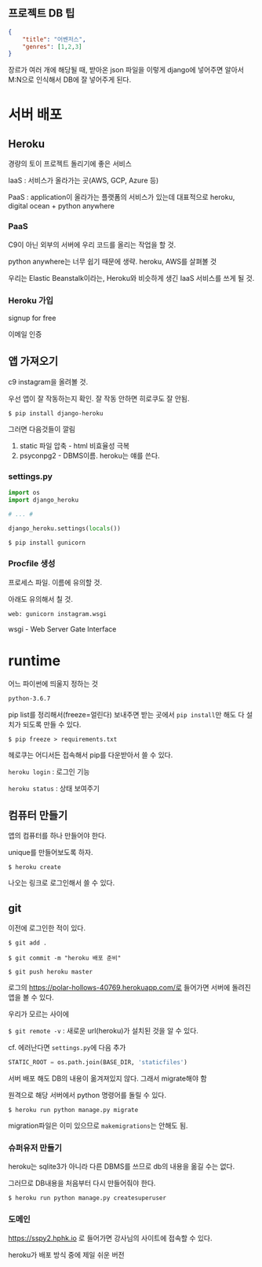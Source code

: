 ## 프로젝트 DB 팁

```json
{
    "title": "어벤저스",
    "genres": [1,2,3]
}
```

장르가 여러 개에 해당될 때, 받아온 json 파일을 이렇게 django에 넣어주면 알아서 M:N으로 인식해서 DB에 잘 넣어주게 된다.



# 서버 배포

## Heroku

경량의 토이 프로젝트 돌리기에 좋은 서비스

IaaS : 서비스가 올라가는 곳(AWS, GCP, Azure 등)

PaaS : application이 올라가는 플랫폼의 서비스가 있는데 대표적으로 heroku, digital ocean + python anywhere



### PaaS

C9이 아닌 외부의 서버에 우리 코드를 올리는 작업을 할 것.

python anywhere는 너무 쉽기 때문에 생략. heroku, AWS를 살펴볼 것

우리는 Elastic Beanstalk이라는, Heroku와 비슷하게 생긴 IaaS 서비스를 쓰게 될 것.



### Heroku 가입

signup for free

이메일 인증



## 앱 가져오기

c9 instagram을 올려볼 것.

우선 앱이 잘 작동하는지 확인. 잘 작동 안하면 히로쿠도 잘 안됨.

`$ pip install django-heroku`

그러면 다음것들이 깔림

1. static 파일 압축 - html 비효율성 극복
2. psyconpg2 - DBMS이름. heroku는 얘를 쓴다.



### settings.py

```python
import os
import django_heroku

# ... #

django_heroku.settings(locals())
```



`$ pip install gunicorn`



### Procfile 생성

프로세스 파일. 이름에 유의할 것.

아래도 유의해서 칠 것.

```txt
web: gunicorn instagram.wsgi
```

wsgi - Web Server Gate Interface



# runtime

어느 파이썬에 띄울지 정하는 것

```txt
python-3.6.7
```



pip list를 정리해서(freeze=얼린다) 보내주면 받는 곳에서 `pip install`만 해도 다 설치가 되도록 만들 수 있다.

`$ pip freeze > requirements.txt`

헤로쿠는 어디서든 접속해서 pip를 다운받아서 쓸 수 있다.

`heroku login` : 로그인 기능

`heroku status` : 상태 보여주기



## 컴퓨터 만들기

앱의 컴퓨터를 하나 만들어야 한다. 

unique를 만들어보도록 하자.

`$ heroku create`

나오는 링크로 로그인해서 쓸 수 있다.



## git

이전에 로그인한 적이 있다.

`$ git add .`

`$ git commit -m "heroku 배포 준비"`

`$ git push heroku master`

로그의  https://polar-hollows-40769.herokuapp.com/로 들어가면 서버에 돌려진 앱을 볼 수 있다.



우리가 모르는 사이에

`$ git remote -v` : 새로운 url(heroku)가 설치된 것을 알 수 있다.



cf. 에러난다면 `settings.py`에 다음 추가

```python
STATIC_ROOT = os.path.join(BASE_DIR, 'staticfiles')
```



서버 배포 해도 DB의 내용이 옮겨져있지 않다. 그래서 migrate해야 함

원격으로 해당 서버에서 python 명령어를 돌릴 수 있다.

`$ heroku run python manage.py migrate`

migration파일은 이미 있으므로 `makemigrations`는 안해도 됨.



### 슈퍼유저 만들기

heroku는 sqlite3가 아니라 다른 DBMS를 쓰므로 db의 내용을 옮길 수는 없다.

그러므로 DB내용을 처음부터 다시 만들어줘야 한다.

`$ heroku run python manage.py createsuperuser`



### 도메인

https://sspy2.hphk.io 로 들어가면 강사님의 사이트에 접속할 수 있다.



heroku가 배포 방식 중에 제일 쉬운 버전







